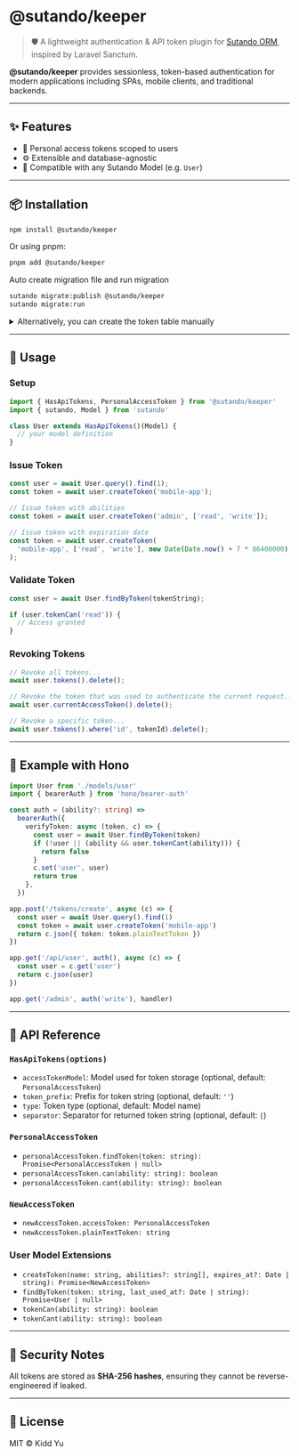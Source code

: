 # @sutando/keeper

> 🛡️ A lightweight authentication & API token plugin for [Sutando ORM](https://sutando.org), inspired by Laravel Sanctum.

**@sutando/keeper** provides sessionless, token-based authentication for modern applications including SPAs, mobile clients, and traditional backends.

---

## ✨ Features

- 🔐 Personal access tokens scoped to users
- ⚙️ Extensible and database-agnostic
- 🧩 Compatible with any Sutando Model (e.g. `User`)

---

## 📦 Installation

```bash
npm install @sutando/keeper
```

Or using pnpm:

```bash
pnpm add @sutando/keeper
```

Auto create migration file and run migration

```bash
sutando migrate:publish @sutando/keeper
sutando migrate:run
```

<details>
<summary>Alternatively, you can create the token table manually</summary>

```js
await sutando.connection().schema.createTable('personal_access_tokens', (table) => {
  table.increments('id');
  table.string('tokenable_type').index();
  table.integer('tokenable_id').index();
  table.string('name');
  table.string('token', 64).unique();
  table.string('abilities').nullable();
  table.datetime('last_used_at').nullable();
  table.datetime('expires_at').nullable();
  table.timestamps();

  table.index(['tokenable_type', 'tokenable_id'], 'tokenable_index');
});
```
</details>

---

## 🔐 Usage

### Setup

```ts
import { HasApiTokens, PersonalAccessToken } from '@sutando/keeper'
import { sutando, Model } from 'sutando'

class User extends HasApiTokens()(Model) {
  // your model definition
}
```

### Issue Token

```ts
const user = await User.query().find(1);
const token = await user.createToken('mobile-app');

// Issue token with abilities
const token = await user.createToken('admin', ['read', 'write']);

// Issue token with expiration date
const token = await user.createToken(
  'mobile-app', ['read', 'write'], new Date(Date.now() + 7 * 86400000);
);
```

### Validate Token

```ts
const user = await User.findByToken(tokenString);

if (user.tokenCan('read')) {
  // Access granted
}
```

### Revoking Tokens

```ts
// Revoke all tokens...
await user.tokens().delete();

// Revoke the token that was used to authenticate the current request...
await user.currentAccessToken().delete();

// Revoke a specific token...
await user.tokens().where('id', tokenId).delete();
```

---

## 🧪 Example with Hono

```ts
import User from './models/user'
import { bearerAuth } from 'hono/bearer-auth'

const auth = (ability?: string) =>
  bearerAuth({
    verifyToken: async (token, c) => {
      const user = await User.findByToken(token)
      if (!user || (ability && user.tokenCant(ability))) {
        return false
      }
      c.set('user', user)
      return true
    },
  })

app.post('/tokens/create', async (c) => {
  const user = await User.query().find(1)
  const token = await user.createToken('mobile-app')
  return c.json({ token: token.plainTextToken })
})

app.get('/api/user', auth(), async (c) => {
  const user = c.get('user')
  return c.json(user)
})

app.get('/admin', auth('write'), handler)
```

---

## 📌 API Reference

### `HasApiTokens(options)`

- `accessTokenModel`: Model used for token storage (optional, default: `PersonalAccessToken`)
- `token_prefix`: Prefix for token string (optional, default: `''`)
- `type`: Token type (optional, default: Model name)
- `separator`: Separator for returned token string (optional, default: `|`)

### `PersonalAccessToken`

- `personalAccessToken.findToken(token: string): Promise<PersonalAccessToken | null>`
- `personalAccessToken.can(ability: string): boolean`
- `personalAccessToken.cant(ability: string): boolean`

### `NewAccessToken`

- `newAccessToken.accessToken: PersonalAccessToken`
- `newAccessToken.plainTextToken: string`

### User Model Extensions

- `createToken(name: string, abilities?: string[], expires_at?: Date | string): Promise<NewAccessToken>`
- `findByToken(token: string, last_used_at?: Date | string): Promise<User | null>`
- `tokenCan(ability: string): boolean`
- `tokenCant(ability: string): boolean`

---

## 🔐 Security Notes

All tokens are stored as **SHA-256 hashes**, ensuring they cannot be reverse-engineered if leaked.

---

## 📄 License

MIT © Kidd Yu
